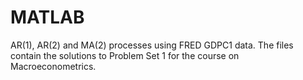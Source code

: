 # MATLAB
AR(1), AR(2) and MA(2) processes using FRED GDPC1 data.
The files contain the solutions to Problem Set 1 for the course on Macroeconometrics.
